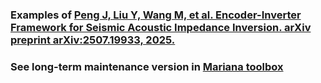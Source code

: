 ### Examples of [Peng J, Liu Y, Wang M, et al. Encoder-Inverter Framework for Seismic Acoustic Impedance Inversion. arXiv preprint arXiv:2507.19933, 2025.](https://arxiv.org/abs/2507.19933)

### See long-term maintenance version in [Mariana toolbox](https://github.com/lexiaoheng/Mariana)
